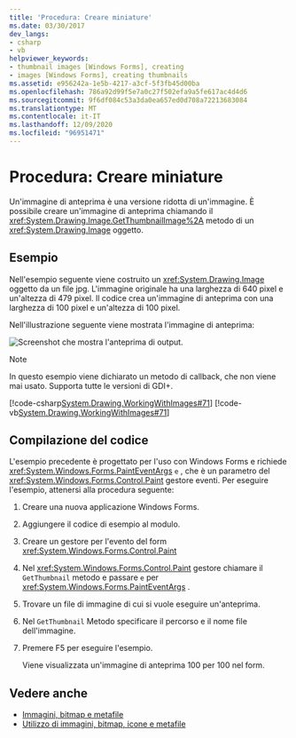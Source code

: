 ```yaml
---
title: 'Procedura: Creare miniature'
ms.date: 03/30/2017
dev_langs:
- csharp
- vb
helpviewer_keywords:
- thumbnail images [Windows Forms], creating
- images [Windows Forms], creating thumbnails
ms.assetid: e956242a-1e5b-4217-a3cf-5f3fb45d00ba
ms.openlocfilehash: 786a92d99f5e7a0c27f502efa9a5fe617ac4d4d6
ms.sourcegitcommit: 9f6df084c53a3da0ea657ed0d708a72213683084
ms.translationtype: MT
ms.contentlocale: it-IT
ms.lasthandoff: 12/09/2020
ms.locfileid: "96951471"
---
```

# <a name="how-to-create-thumbnail-images"></a>Procedura: Creare miniature
Un'immagine di anteprima è una versione ridotta di un'immagine. È possibile creare un'immagine di anteprima chiamando il <xref:System.Drawing.Image.GetThumbnailImage%2A> metodo di un <xref:System.Drawing.Image> oggetto.  
  
## <a name="example"></a>Esempio  
 Nell'esempio seguente viene costruito un <xref:System.Drawing.Image> oggetto da un file jpg. L'immagine originale ha una larghezza di 640 pixel e un'altezza di 479 pixel. Il codice crea un'immagine di anteprima con una larghezza di 100 pixel e un'altezza di 100 pixel.  
  
 Nell'illustrazione seguente viene mostrata l'immagine di anteprima:  
  
 ![Screenshot che mostra l'anteprima di output.](./media/how-to-create-thumbnail-images/construct-thumbnail-image.png)  
  
> [!NOTE]
> In questo esempio viene dichiarato un metodo di callback, che non viene mai usato. Supporta tutte le versioni di GDI+.  
  
 [!code-csharp[System.Drawing.WorkingWithImages#71](~/samples/snippets/csharp/VS_Snippets_Winforms/System.Drawing.WorkingWithImages/CS/Class1.cs#71)]
 [!code-vb[System.Drawing.WorkingWithImages#71](~/samples/snippets/visualbasic/VS_Snippets_Winforms/System.Drawing.WorkingWithImages/VB/Class1.vb#71)]  
  
## <a name="compiling-the-code"></a>Compilazione del codice  
 L'esempio precedente è progettato per l'uso con Windows Forms e richiede <xref:System.Windows.Forms.PaintEventArgs> `e` , che è un parametro del <xref:System.Windows.Forms.Control.Paint> gestore eventi. Per eseguire l'esempio, attenersi alla procedura seguente:  
  
1. Creare una nuova applicazione Windows Forms.  
  
2. Aggiungere il codice di esempio al modulo.  
  
3. Creare un gestore per l'evento del form <xref:System.Windows.Forms.Control.Paint>  
  
4. Nel <xref:System.Windows.Forms.Control.Paint> gestore chiamare il `GetThumbnail` metodo e passare `e` per <xref:System.Windows.Forms.PaintEventArgs> .  
  
5. Trovare un file di immagine di cui si vuole eseguire un'anteprima.  
  
6. Nel `GetThumbnail` Metodo specificare il percorso e il nome file dell'immagine.  
  
7. Premere F5 per eseguire l'esempio.  
  
     Viene visualizzata un'immagine di anteprima 100 per 100 nel form.  
  
## <a name="see-also"></a>Vedere anche

- [Immagini, bitmap e metafile](images-bitmaps-and-metafiles.md)
- [Utilizzo di immagini, bitmap, icone e metafile](working-with-images-bitmaps-icons-and-metafiles.md)
